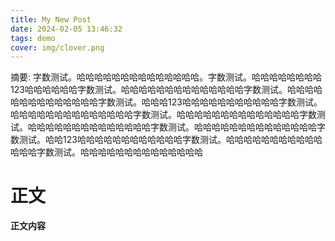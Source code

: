 ```yaml
---
title: My New Post
date: 2024-02-05 13:46:32
tags: demo
cover: img/clover.png
---
```

摘要: 字数测试。哈哈哈哈哈哈哈哈哈哈哈哈哈哈。字数测试。哈哈哈哈哈哈哈哈123哈哈哈哈哈哈字数测试。哈哈哈哈哈哈哈哈哈哈哈哈哈哈字数测试。哈哈哈哈哈哈哈哈哈哈哈哈哈哈字数测试。哈哈哈123哈哈哈哈哈哈哈哈哈哈哈字数测试。哈哈哈哈哈哈哈哈哈哈哈哈哈哈字数测试。哈哈哈哈哈哈哈哈哈哈哈哈哈哈字数测试。哈哈哈哈哈哈哈哈哈哈哈哈哈哈字数测试。哈哈哈哈哈哈哈哈哈哈哈哈哈哈字数测试。哈哈123哈哈哈哈哈哈哈哈哈哈哈哈字数测试。哈哈哈哈哈哈哈哈哈哈哈哈哈哈字数测试。哈哈哈哈哈哈哈哈哈哈哈哈哈哈


<!--more-->
# 正文
**正文内容**
